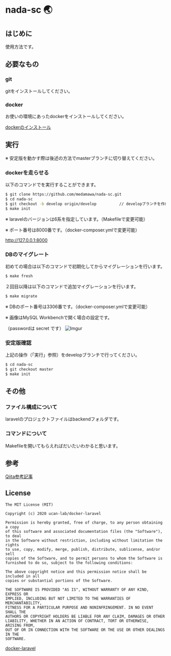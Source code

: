 # nada-sc 🌏

## はじめに

使用方法です。

## 必要なもの

### git

gitをインストールしてください。

### docker

お使いの環境にあったdockerをインストールしてください。

[dockerのインストール](https://www.docker.com/get-started)

## 実行

※ 安定版を動かす際は後述の方法でmasterブランチに切り替えてください。

### dockerを走らせる

以下のコマンドでを実行することができます。

```bash
$ git clone https://github.com/medamawa/nada-sc.git
$ cd nada-sc
$ git checkout -b develop origin/develop          // developブランチを作成&クローン&チェックアウト
$ make init
```

※ laravelのバージョンは6系を指定しています。（Makefileで変更可能）

※ ポート番号は8000番です。（docker-composer.ymlで変更可能）

http://127.0.0.1:8000

### DBのマイグレート

初めての場合は以下のコマンドで初期化してからマイグレーションを行います。

```bash
$ make fresh
```

２回目以降は以下のコマンドで追加マイグレーションを行います。

```bash
$ make migrate
```


※ DBのポート番号は3306番です。（docker-composer.ymlで変更可能）

※ 画像はMySQL Workbenchで開く場合の設定です。

（passwordは secret です）
![Imgur](https://i.imgur.com/XvmrPvv.png)

### 安定版確認

上記の操作（「実行」参照）をdevelopブランチで行ってください。

```bash
$ cd nada-sc
$ git checkout master
$ make init
```

## その他

### ファイル構成について

laravelのプロジェクトファイルはbackendフォルダです。

### コマンドについて

Makefileを開いてもらえればだいたいわかると思います。

## 参考

[Qiita参考記事](https://qiita.com/ucan-lab/items/5fc1281cd8076c8ac9f4)


## License

```
The MIT License (MIT)

Copyright (c) 2020 ucan-lab/docker-laravel

Permission is hereby granted, free of charge, to any person obtaining a copy
of this software and associated documentation files (the "Software"), to deal
in the Software without restriction, including without limitation the rights
to use, copy, modify, merge, publish, distribute, sublicense, and/or sell
copies of the Software, and to permit persons to whom the Software is
furnished to do so, subject to the following conditions:

The above copyright notice and this permission notice shall be included in all
copies or substantial portions of the Software.

THE SOFTWARE IS PROVIDED "AS IS", WITHOUT WARRANTY OF ANY KIND, EXPRESS OR
IMPLIED, INCLUDING BUT NOT LIMITED TO THE WARRANTIES OF MERCHANTABILITY,
FITNESS FOR A PARTICULAR PURPOSE AND NONINFRINGEMENT. IN NO EVENT SHALL THE
AUTHORS OR COPYRIGHT HOLDERS BE LIABLE FOR ANY CLAIM, DAMAGES OR OTHER
LIABILITY, WHETHER IN AN ACTION OF CONTRACT, TORT OR OTHERWISE, ARISING FROM,
OUT OF OR IN CONNECTION WITH THE SOFTWARE OR THE USE OR OTHER DEALINGS IN THE
SOFTWARE.
```

[docker-laravel](https://github.com/ucan-lab/docker-laravel/)
